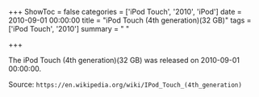 +++
ShowToc = false
categories = ['iPod Touch', '2010', 'iPod']
date = 2010-09-01 00:00:00
title = "iPod Touch (4th generation)(32 GB)"
tags = ['iPod Touch', '2010']
summary = " "

+++

The iPod Touch (4th generation)(32 GB) was released on 2010-09-01 00:00:00.

Source: `https://en.wikipedia.org/wiki/IPod_Touch_(4th_generation)`
